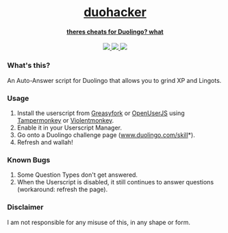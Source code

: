 <h1 align="center">
  <br>
  <a href="https://github.com/smintf/duohacker/">
  <br>
  duohacker
  <br>
</h1>


<h4 align="center">theres cheats for Duolingo? what</h4>

<p align="center">
  <a href="https://github.com/smintf/duohacker/blob/main/LICENSE/">
    <img src="https://img.shields.io/badge/license-MIT-black">
  </a>
  <a href="https://github.com/smintf/duohacker/releases">
      <img src="https://img.shields.io/badge/version-v1.0-blue">
  </a>
  <a href="https://github.com/smintf/duohacker/">
      <img src="https://img.shields.io/badge/status-works-success">
  </a>
</p>

### What's this?
An Auto-Answer script for Duolingo that allows you to grind XP and Lingots.

### Usage

1. Install the userscript from [Greasyfork](https://greasyfork.org/en/scripts/440703-duohacker) or [OpenUserJS](https://openuserjs.org/scripts/smintf/Duohacker) using [Tampermonkey](https://www.tampermonkey.net/) or [Violentmonkey](https://violentmonkey.github.io/get-it/).
2. Enable it in your Userscript Manager.
3. Go onto a Duolingo challenge page (www.duolingo.com/skill*).
4. Refresh and wallah!

### Known Bugs

1. Some Question Types don't get answered.
2. When the Userscript is disabled, it still continues to answer questions (workaround: refresh the page).

### Disclaimer

I am not responsible for any misuse of this, in any shape or form.
